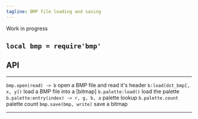 ```yaml
---
tagline: BMP file loading and saving
---
```


<warn>Work in progress</warn>

## `local bmp = require'bmp'`

## API

--------------------------------------- ---------------------------------------
`bmp.open(read) -> b`                   open a BMP file and read it's header
`b:load(dst_bmp[, x, y])`               load a BMP file into a [bitmap]
`b.palette:load()`                      load the palette
`b.palette:entry(index) -> r, g, b, a`  palette lookup
`b.palette.count`                       palette count
`bmp.save(bmp, write)`                  save a bitmap
--------------------------------------- ---------------------------------------


